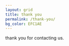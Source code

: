 ```yaml
---
layout: grid
title: thank you
permalink: /thank-you/
bg_color: EFC1AE
---
```

<div class="grid">
    <div class="frow centered">
        thank you for contacting us.
    </div>
</div>
